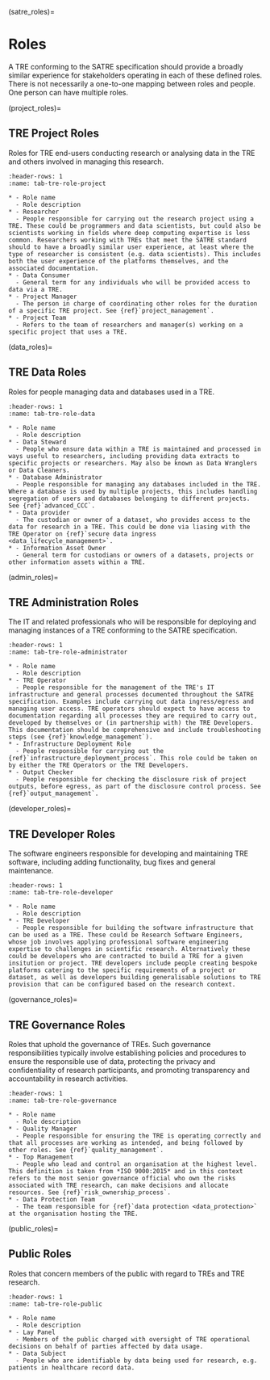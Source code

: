 (satre_roles)=

# Roles

A TRE conforming to the SATRE specification should provide a broadly similar experience for stakeholders operating in each of these defined roles.
There is not necessarily a one-to-one mapping between roles and people.
One person can have multiple roles.

(project_roles)=

## TRE Project Roles

Roles for TRE end-users conducting research or analysing data in the TRE and others involved in managing this research.

```{list-table}
:header-rows: 1
:name: tab-tre-role-project

* - Role name
  - Role description
* - Researcher
  - People responsible for carrying out the research project using a TRE. These could be programmers and data scientists, but could also be scientists working in fields where deep computing expertise is less common. Researchers working with TREs that meet the SATRE standard should to have a broadly similar user experience, at least where the type of researcher is consistent (e.g. data scientists). This includes both the user experience of the platforms themselves, and the associated documentation.
* - Data Consumer
  - General term for any individuals who will be provided access to data via a TRE.
* - Project Manager
  - The person in charge of coordinating other roles for the duration of a specific TRE project. See {ref}`project_management`.
* - Project Team
  - Refers to the team of researchers and manager(s) working on a specific project that uses a TRE.

```

(data_roles)=

## TRE Data Roles

Roles for people managing data and databases used in a TRE.

```{list-table}
:header-rows: 1
:name: tab-tre-role-data

* - Role name
  - Role description
* - Data Steward
  - People who ensure data within a TRE is maintained and processed in ways useful to researchers, including providing data extracts to specific projects or researchers. May also be known as Data Wranglers or Data Cleaners.
* - Database Administrator
  - People responsible for managing any databases included in the TRE. Where a database is used by multiple projects, this includes handling segregation of users and databases belonging to different projects. See {ref}`advanced_CCC`.
* - Data provider
  - The custodian or owner of a dataset, who provides access to the data for research in a TRE. This could be done via liasing with the TRE Operator on {ref}`secure data ingress <data_lifecycle_management>`.
* - Information Asset Owner
  - General term for custodians or owners of a datasets, projects or other information assets within a TRE.

```

(admin_roles)=

## TRE Administration Roles

The IT and related professionals who will be responsible for deploying and managing instances of a TRE conforming to the SATRE specification.

```{list-table}
:header-rows: 1
:name: tab-tre-role-administrator

* - Role name
  - Role description
* - TRE Operator
  - People responsible for the management of the TRE's IT infrastructure and general processes documented throughout the SATRE specification. Examples include carrying out data ingress/egress and managing user access. TRE operators should expect to have access to documentation regarding all processes they are required to carry out, developed by themselves or (in partnership with) the TRE Developers. This documentation should be comprehensive and include troubleshooting steps (see {ref}`knowledge_management`).
* - Infrastructure Deployment Role
  - People responsible for carrying out the {ref}`infrastructure_deployment_process`. This role could be taken on by either the TRE Operators or the TRE Developers.
* - Output Checker
  - People responsible for checking the disclosure risk of project outputs, before egress, as part of the disclosure control process. See {ref}`output_management`.
```

(developer_roles)=

## TRE Developer Roles

The software engineers responsible for developing and maintaining TRE software, including adding functionality, bug fixes and general maintenance.

```{list-table}
:header-rows: 1
:name: tab-tre-role-developer

* - Role name
  - Role description
* - TRE Developer
  - People responsible for building the software infrastructure that can be used as a TRE. These could be Research Software Engineers, whose job involves applying professional software engineering expertise to challenges in scientific research. Alternatively these could be developers who are contracted to build a TRE for a given insitution or project. TRE developers include people creating bespoke platforms catering to the specific requirements of a project or dataset, as well as developers building generalisable solutions to TRE provision that can be configured based on the research context.
```

(governance_roles)=

## TRE Governance Roles

Roles that uphold the governance of TREs.
Such governance responsibilities typically involve establishing policies and procedures to ensure the responsible use of data, protecting the privacy and confidentiality of research participants, and promoting transparency and accountability in research activities.

```{list-table}
:header-rows: 1
:name: tab-tre-role-governance

* - Role name
  - Role description
* - Quality Manager
  - People responsible for ensuring the TRE is operating correctly and that all processes are working as intended, and being followed by other roles. See {ref}`quality_management`.
* - Top Management
  - People who lead and control an organisation at the highest level. This definition is taken from *ISO 9000:2015* and in this context refers to the most senior governance official who own the risks associated with TRE research, can make decisions and allocate resources. See {ref}`risk_ownership_process`.
* - Data Protection Team
  - The team responsible for {ref}`data protection <data_protection>` at the organisation hosting the TRE.

```

(public_roles)= 

## Public Roles

Roles that concern members of the public with regard to TREs and TRE research.

```{list-table}
:header-rows: 1
:name: tab-tre-role-public

* - Role name
  - Role description
* - Lay Panel
  - Members of the public charged with oversight of TRE operational decisions on behalf of parties affected by data usage.
* - Data Subject
  - People who are identifiable by data being used for research, e.g. patients in healthcare record data.
```